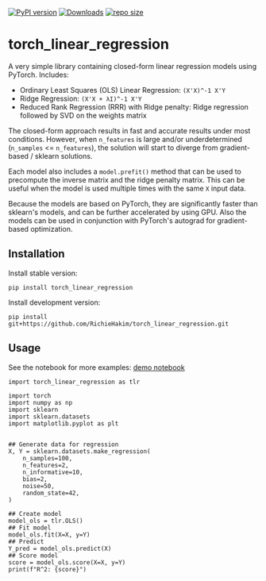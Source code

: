 [![PyPI version](https://badge.fury.io/py/torch_linear_regression.svg)](https://badge.fury.io/py/torch_linear_regression)
[![Downloads](https://pepy.tech/badge/torch_linear_regression)](https://pepy.tech/project/torch_linear_regression)
[![repo size](https://img.shields.io/github/repo-size/RichieHakim/torch_linear_regression)](https://github.com/RichieHakim/torch_linear_regression/)

#  torch_linear_regression 
A very simple library containing closed-form linear regression models using PyTorch.
Includes:
- Ordinary Least Squares (OLS) Linear Regression: `(X'X)^-1 X'Y`
- Ridge Regression: `(X'X + λI)^-1 X'Y`
- Reduced Rank Regression (RRR) with Ridge penalty: Ridge regression followed by SVD on the weights matrix

The closed-form approach results in fast and accurate results under most
conditions. However, when ``n_features`` is large and/or underdetermined
(``n_samples`` <= ``n_features``), the solution will start to diverge from
gradient-based / sklearn solutions.

Each model also includes a `model.prefit()` method that can be used to precompute
the inverse matrix and the ridge penalty matrix. This can be useful when the model
is used multiple times with the same `X` input data.

Because the models are based on PyTorch, they are significantly faster than sklearn's
models, and can be further accelerated by using GPU. Also the models can be used
in conjunction with PyTorch's autograd for gradient-based optimization.

## Installation
Install stable version:
```
pip install torch_linear_regression
```

Install development version:
```
pip install git+https://github.com/RichieHakim/torch_linear_regression.git
```

## Usage 
See the notebook for more examples: [demo notebook](https://github.com/RichieHakim/torch_linear_regression/blob/master/demo_notebook.ipynb)
```
import torch_linear_regression as tlr

import torch
import numpy as np
import sklearn
import sklearn.datasets
import matplotlib.pyplot as plt


## Generate data for regression
X, Y = sklearn.datasets.make_regression(
    n_samples=100,
    n_features=2,
    n_informative=10,
    bias=2,
    noise=50,
    random_state=42,
)

## Create model
model_ols = tlr.OLS()
## Fit model
model_ols.fit(X=X, y=Y)
## Predict
Y_pred = model_ols.predict(X)
## Score model
score = model_ols.score(X=X, y=Y)
print(f"R^2: {score}")
```